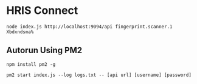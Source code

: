 
# HRIS Connect

    node index.js http://localhost:9094/api fingerprint.scanner.1 Xbdxndsma%


## Autorun Using PM2

    npm install pm2 -g

    pm2 start index.js --log logs.txt -- [api url] [username] [password]